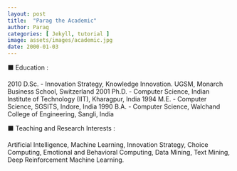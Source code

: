 ```yaml
---
layout: post
title:  "Parag the Academic"
author: Parag
categories: [ Jekyll, tutorial ]
image: assets/images/academic.jpg
date: 2000-01-03
---
```

⬛ Education : 

2010 D.Sc. - Innovation Strategy, Knowledge Innovation. UGSM, Monarch Business School, Switzerland
2001 Ph.D. - Computer Science, Indian Institute of Technology (IIT), Kharagpur, India
1994 M.E. - Computer Science, SGSITS, Indore, India
1990 B.A. - Computer Science, Walchand College of Engineering, Sangli, India

⬛ Teaching and Research Interests : 

Artificial Intelligence, Machine Learning, Innovation Strategy, Choice Computing, Emotional and Behavioral Computing, Data Mining, Text Mining, Deep Reinforcement Machine Learning. 

